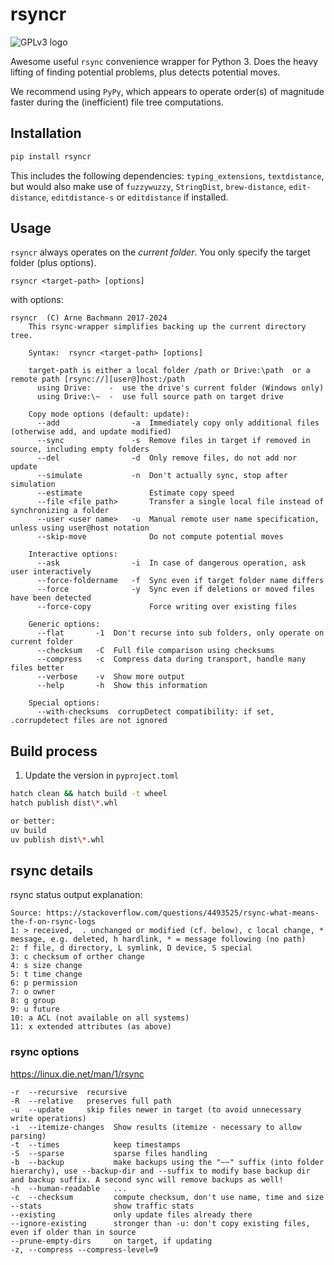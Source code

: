 # rsyncr

![GPLv3 logo](http://www.gnu.org/graphics/gplv3-127x51.png)

Awesome useful `rsync` convenience wrapper for Python 3.
Does the heavy lifting of finding potential problems, plus detects potential moves.

We recommend using `PyPy`, which appears to operate order(s) of magnitude faster during the (inefficient) file tree computations.


## Installation

```sh
pip install rsyncr
```

This includes the following dependencies: `typing_extensions`, `textdistance`, but would also make use of `fuzzywuzzy`, `StringDist`, `brew-distance`, `edit-distance`, `editdistance-s` or `editdistance` if installed.


## Usage

`rsyncr` always operates on the *current folder*.
You only specify the target folder (plus options).

```text
rsyncr <target-path> [options]
```

with options:

```text
rsyncr  (C) Arne Bachmann 2017-2024
    This rsync-wrapper simplifies backing up the current directory tree.

    Syntax:  rsyncr <target-path> [options]

    target-path is either a local folder /path or Drive:\path  or a remote path [rsync://][user@]host:/path
      using Drive:    -  use the drive's current folder (Windows only)
      using Drive:\~  -  use full source path on target drive

    Copy mode options (default: update):
      --add                -a  Immediately copy only additional files (otherwise add, and update modified)
      --sync               -s  Remove files in target if removed in source, including empty folders
      --del                -d  Only remove files, do not add nor update
      --simulate           -n  Don't actually sync, stop after simulation
      --estimate               Estimate copy speed
      --file <file path>       Transfer a single local file instead of synchronizing a folder
      --user <user name>   -u  Manual remote user name specification, unless using user@host notation
      --skip-move              Do not compute potential moves

    Interactive options:
      --ask                -i  In case of dangerous operation, ask user interactively
      --force-foldername   -f  Sync even if target folder name differs
      --force              -y  Sync even if deletions or moved files have been detected
      --force-copy             Force writing over existing files

    Generic options:
      --flat       -1  Don't recurse into sub folders, only operate on current folder
      --checksum   -C  Full file comparison using checksums
      --compress   -c  Compress data during transport, handle many files better
      --verbose    -v  Show more output
      --help       -h  Show this information

    Special options:
      --with-checksums  corrupDetect compatibility: if set, .corrupdetect files are not ignored
```


## Build process

1. Update the version in `pyproject.toml`

```bash
hatch clean && hatch build -t wheel
hatch publish dist\*.whl

or better:
uv build
uv publish dist\*.whl
```

## rsync details
rsync status output explanation:

```
Source: https://stackoverflow.com/questions/4493525/rsync-what-means-the-f-on-rsync-logs
1: > received,  . unchanged or modified (cf. below), c local change, * message, e.g. deleted, h hardlink, * = message following (no path)
2: f file, d directory, L symlink, D device, S special
3: c checksum of orther change
4: s size change
5: t time change
6: p permission
7: o owner
8: g group
9: u future
10: a ACL (not available on all systems)
11: x extended attributes (as above)
```

### rsync options

https://linux.die.net/man/1/rsync
```
-r  --recursive  recursive
-R  --relative   preserves full path
-u  --update     skip files newer in target (to avoid unnecessary write operations)
-i  --itemize-changes  Show results (itemize - necessary to allow parsing)
-t  --times            keep timestamps
-S  --sparse           sparse files handling
-b  --backup           make backups using the "~~" suffix (into folder hierarchy), use --backup-dir and --suffix to modify base backup dir and backup suffix. A second sync will remove backups as well!
-h  --human-readable   ...
-c  --checksum         compute checksum, don't use name, time and size
--stats                show traffic stats
--existing             only update files already there
--ignore-existing      stronger than -u: don't copy existing files, even if older than in source
--prune-empty-dirs     on target, if updating
-z, --compress --compress-level=9
```
